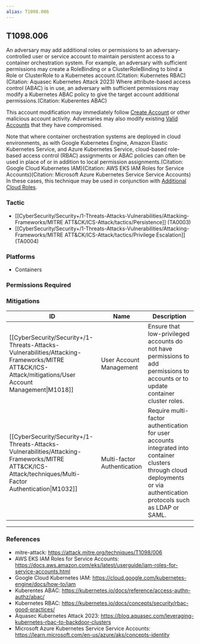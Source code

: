 ```yaml
---
alias: T1098.006
---
```


## T1098.006

An adversary may add additional roles or permissions to an adversary-controlled user or service account to maintain persistent access to a container orchestration system. For example, an adversary with sufficient permissions may create a RoleBinding or a ClusterRoleBinding to bind a Role or ClusterRole to a Kubernetes account.(Citation: Kubernetes RBAC)(Citation: Aquasec Kubernetes Attack 2023) Where attribute-based access control (ABAC) is in use, an adversary with sufficient permissions may modify a Kubernetes ABAC policy to give the target account additional permissions.(Citation: Kuberentes ABAC)
 
This account modification may immediately follow [Create Account](https://attack.mitre.org/techniques/T1136) or other malicious account activity. Adversaries may also modify existing [Valid Accounts](https://attack.mitre.org/techniques/T1078) that they have compromised.  

Note that where container orchestration systems are deployed in cloud environments, as with Google Kubernetes Engine, Amazon Elastic Kubernetes Service, and Azure Kubernetes Service, cloud-based  role-based access control (RBAC) assignments or ABAC policies can often be used in place of or in addition to local permission assignments.(Citation: Google Cloud Kubernetes IAM)(Citation: AWS EKS IAM Roles for Service Accounts)(Citation: Microsoft Azure Kubernetes Service Service Accounts) In these cases, this technique may be used in conjunction with [Additional Cloud Roles](https://attack.mitre.org/techniques/T1098/003).


### Tactic
- [[CyberSecurity/Security+/1-Threats-Attacks-Vulnerabilities/Attacking-Frameworks/MITRE ATT&CK/ICS-Attack/tactics/Persistence]] (TA0003)
- [[CyberSecurity/Security+/1-Threats-Attacks-Vulnerabilities/Attacking-Frameworks/MITRE ATT&CK/ICS-Attack/tactics/Privilege Escalation]] (TA0004)

### Platforms
- Containers

### Permissions Required

### Mitigations

| ID | Name | Description |
| --- | --- | --- |
| [[CyberSecurity/Security+/1-Threats-Attacks-Vulnerabilities/Attacking-Frameworks/MITRE ATT&CK/ICS-Attack/mitigations/User Account Management\|M1018]] | User Account Management | Ensure that low-privileged accounts do not have permissions to add permissions to accounts or to update container cluster roles.  |
| [[CyberSecurity/Security+/1-Threats-Attacks-Vulnerabilities/Attacking-Frameworks/MITRE ATT&CK/ICS-Attack/techniques/Multi-Factor Authentication\|M1032]] | Multi-factor Authentication | Require multi-factor authentication for user accounts integrated into container clusters through cloud deployments or via authentication protocols such as LDAP or SAML.  |


---
### References

- mitre-attack: https://attack.mitre.org/techniques/T1098/006
- AWS EKS IAM Roles for Service Accounts: https://docs.aws.amazon.com/eks/latest/userguide/iam-roles-for-service-accounts.html
- Google Cloud Kubernetes IAM: https://cloud.google.com/kubernetes-engine/docs/how-to/iam
- Kuberentes ABAC: https://kubernetes.io/docs/reference/access-authn-authz/abac/
- Kubernetes RBAC: https://kubernetes.io/docs/concepts/security/rbac-good-practices/
- Aquasec Kubernetes Attack 2023: https://blog.aquasec.com/leveraging-kubernetes-rbac-to-backdoor-clusters
- Microsoft Azure Kubernetes Service Service Accounts: https://learn.microsoft.com/en-us/azure/aks/concepts-identity
